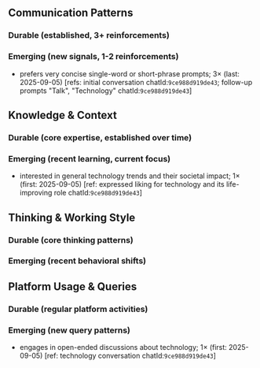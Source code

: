 ## Communication Patterns
### Durable (established, 3+ reinforcements)

### Emerging (new signals, 1-2 reinforcements)
- prefers very concise single-word or short-phrase prompts; 3× (last: 2025-09-05) [refs: initial conversation chatId:`9ce988d919de43`; follow-up prompts "Talk", "Technology" chatId:`9ce988d919de43`]

## Knowledge & Context
### Durable (core expertise, established over time)

### Emerging (recent learning, current focus)
- interested in general technology trends and their societal impact; 1× (first: 2025-09-05) [ref: expressed liking for technology and its life-improving role chatId:`9ce988d919de43`]

## Thinking & Working Style
### Durable (core thinking patterns)

### Emerging (recent behavioral shifts)

## Platform Usage & Queries
### Durable (regular platform activities)

### Emerging (new query patterns)
- engages in open-ended discussions about technology; 1× (first: 2025-09-05) [ref: technology conversation chatId:`9ce988d919de43`]
